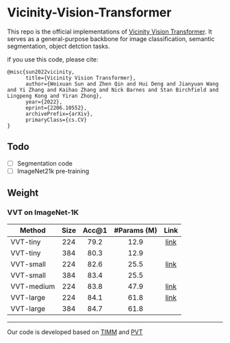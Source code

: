 # Vicinity-Vision-Transformer

This repo is the official implementations of [Vicinity Vision Transformer](https://arxiv.org/abs/2206.10552).
It serves as a general-purpose backbone for image classification, semantic segmentation, object detction tasks. 

if you use this code, please cite:

```
@misc{sun2022vicinity,
      title={Vicinity Vision Transformer}, 
      author={Weixuan Sun and Zhen Qin and Hui Deng and Jianyuan Wang and Yi Zhang and Kaihao Zhang and Nick Barnes and Stan Birchfield and Lingpeng Kong and Yiran Zhong},
      year={2022},
      eprint={2206.10552},
      archivePrefix={arXiv},
      primaryClass={cs.CV}
}
```

## Todo
- [ ] Segmentation code
- [ ] ImageNet21k pre-training

## Weight
### VVT on ImageNet-1K

| Method           | Size | Acc@1 | #Params (M) | Link |
|------------------|:----:|:-----:|:-----------:|:-----:|
| VVT-tiny          |  224 |  79.2 |     12.9    | [link](https://1drv.ms/u/s!Ak3sXyXVg781gtRFwwHih3Yu9G3FGg?e=yHKvuc)    |
| VVT-tiny          |  384 |  80.3 |     12.9    |     |
| VVT-small        |  224 |  82.6 |     25.5    |   [link](https://1drv.ms/u/s!Ak3sXyXVg781gtREWfCdlLJVy1IgpA?e=l4h3Wi)   |
| VVT-small        |  384 |  83.4 |     25.5    |      |
| VVT-medium       |  224 |  83.8 |     47.9    |   [link](https://1drv.ms/u/s!Ak3sXyXVg781gtRG4lD_uEVyj7cPYw?e=ihjjtO)   |
| VVT-large        |  224 |  84.1 |     61.8    |  [link](https://1drv.ms/u/s!Ak3sXyXVg781gtRHmfu0BybCZ8k1FQ?e=fLskgG)    |
| VVT-large        |  384 |  84.7 |     61.8    |      |








---
Our code is developed based on [TIMM](https://github.com/rwightman/pytorch-image-models) and [PVT](https://github.com/whai362/PVT)


